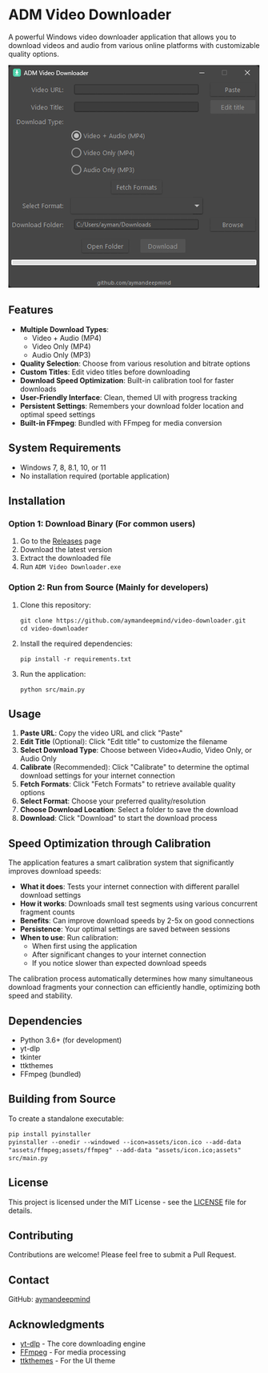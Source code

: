 # ADM Video Downloader

A powerful Windows video downloader application that allows you to download videos and audio from various online platforms with customizable quality options.

![ADM Video Downloader Screenshot](screenshots/app_screenshot.png)

## Features

- **Multiple Download Types**:
  - Video + Audio (MP4)
  - Video Only (MP4)
  - Audio Only (MP3)
- **Quality Selection**: Choose from various resolution and bitrate options
- **Custom Titles**: Edit video titles before downloading
- **Download Speed Optimization**: Built-in calibration tool for faster downloads
- **User-Friendly Interface**: Clean, themed UI with progress tracking
- **Persistent Settings**: Remembers your download folder location and optimal speed settings
- **Built-in FFmpeg**: Bundled with FFmpeg for media conversion

## System Requirements

- Windows 7, 8, 8.1, 10, or 11
- No installation required (portable application)

## Installation

### Option 1: Download Binary (For common users)

1. Go to the [Releases](https://github.com/aymandeepmind/video-downloader/releases) page
2. Download the latest version
3. Extract the downloaded file
4. Run `ADM Video Downloader.exe`

### Option 2: Run from Source (Mainly for developers)

1. Clone this repository:
   ```
   git clone https://github.com/aymandeepmind/video-downloader.git
   cd video-downloader
   ```

2. Install the required dependencies:
   ```
   pip install -r requirements.txt
   ```

3. Run the application:
   ```
   python src/main.py
   ```

## Usage

1. **Paste URL**: Copy the video URL and click "Paste"
2. **Edit Title** (Optional): Click "Edit title" to customize the filename
3. **Select Download Type**: Choose between Video+Audio, Video Only, or Audio Only
4. **Calibrate** (Recommended): Click "Calibrate" to determine the optimal download settings for your internet connection
5. **Fetch Formats**: Click "Fetch Formats" to retrieve available quality options
6. **Select Format**: Choose your preferred quality/resolution
7. **Choose Download Location**: Select a folder to save the download
8. **Download**: Click "Download" to start the download process

## Speed Optimization through Calibration

The application features a smart calibration system that significantly improves download speeds:

- **What it does**: Tests your internet connection with different parallel download settings
- **How it works**: Downloads small test segments using various concurrent fragment counts
- **Benefits**: Can improve download speeds by 2-5x on good connections
- **Persistence**: Your optimal settings are saved between sessions
- **When to use**: Run calibration:
  - When first using the application
  - After significant changes to your internet connection
  - If you notice slower than expected download speeds

The calibration process automatically determines how many simultaneous download fragments your connection can efficiently handle, optimizing both speed and stability.

## Dependencies

- Python 3.6+ (for development)
- yt-dlp
- tkinter
- ttkthemes
- FFmpeg (bundled)

## Building from Source

To create a standalone executable:

```
pip install pyinstaller
pyinstaller --onedir --windowed --icon=assets/icon.ico --add-data "assets/ffmpeg;assets/ffmpeg" --add-data "assets/icon.ico;assets" src/main.py
```

## License

This project is licensed under the MIT License - see the [LICENSE](LICENSE) file for details.

## Contributing

Contributions are welcome! Please feel free to submit a Pull Request.

## Contact

GitHub: [aymandeepmind](https://github.com/aymandeepmind)

## Acknowledgments

- [yt-dlp](https://github.com/yt-dlp/yt-dlp) - The core downloading engine
- [FFmpeg](https://ffmpeg.org/) - For media processing
- [ttkthemes](https://github.com/TkinterEP/ttkthemes) - For the UI theme 